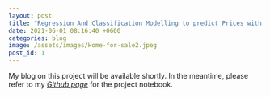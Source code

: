 ```yaml
---
layout: post
title: "Regression And Classification Modelling to predict Prices with Ames Housing Data"
date: 2021-06-01 08:16:40 +0600
categories: blog
image: /assets/images/Home-for-sale2.jpeg
post_id: 1
---
```


My blog on this project will be available shortly. In the meantime, please refer to my *[Github page](https://github.com/LeonLemos/Projects/tree/master/project-3)* for the project notebook.